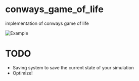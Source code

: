 # conways_game_of_life
implementation of conways game of life

![Example](https://github.com/NateNoNameSOFT/conways_game_of_life/blob/main/example.png?raw=true "example")

# TODO
- Saving system to save the current state of your simulation
- Optimize!